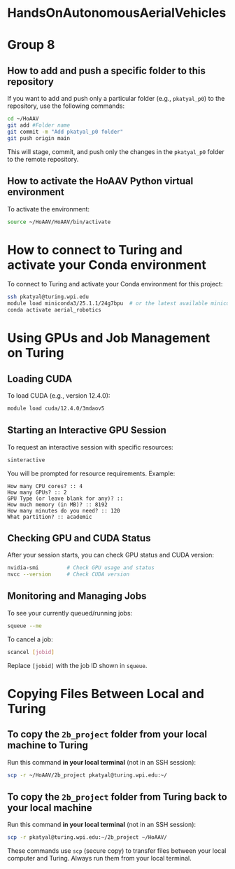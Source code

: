 
# HandsOnAutonomousAerialVehicles
# Group 8
## How to add and push a specific folder to this repository

If you want to add and push only a particular folder (e.g., `pkatyal_p0`) to the repository, use the following commands:

```bash
cd ~/HoAAV
git add #Folder name
git commit -m "Add pkatyal_p0 folder"
git push origin main
```

This will stage, commit, and push only the changes in the `pkatyal_p0` folder to the remote repository.
## How to activate the HoAAV Python virtual environment



To activate the environment:
```bash
source ~/HoAAV/HoAAV/bin/activate
```


# How to connect to Turing and activate your Conda environment

To connect to Turing and activate your Conda environment for this project:

```bash
ssh pkatyal@turing.wpi.edu
module load miniconda3/25.1.1/24g7bpu  # or the latest available miniconda3 module
conda activate aerial_robotics
```


# Using GPUs and Job Management on Turing

## Loading CUDA

To load CUDA (e.g., version 12.4.0):
```bash
module load cuda/12.4.0/3mdaov5
```

## Starting an Interactive GPU Session

To request an interactive session with specific resources:
```bash
sinteractive
```
You will be prompted for resource requirements. Example:
```
How many CPU cores? :: 4
How many GPUs? :: 2
GPU Type (or leave blank for any)? ::
How much memory (in MB)? :: 8192
How many minutes do you need? :: 120
What partition? :: academic
```

## Checking GPU and CUDA Status

After your session starts, you can check GPU status and CUDA version:
```bash
nvidia-smi         # Check GPU usage and status
nvcc --version     # Check CUDA version
```

## Monitoring and Managing Jobs

To see your currently queued/running jobs:
```bash
squeue --me
```

To cancel a job:
```bash
scancel [jobid]
```
Replace `[jobid]` with the job ID shown in `squeue`.


# Copying Files Between Local and Turing

## To copy the `2b_project` folder from your local machine to Turing

Run this command **in your local terminal** (not in an SSH session):
```bash
scp -r ~/HoAAV/2b_project pkatyal@turing.wpi.edu:~/
```

## To copy the `2b_project` folder from Turing back to your local machine

Run this command **in your local terminal** (not in an SSH session):
```bash
scp -r pkatyal@turing.wpi.edu:~/2b_project ~/HoAAV/
```

These commands use `scp` (secure copy) to transfer files between your local computer and Turing. Always run them from your local terminal.


